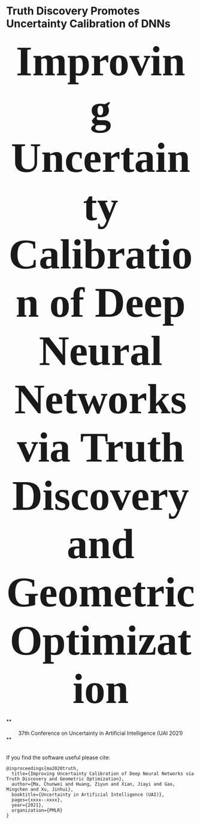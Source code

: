 # Truth Discovery Promotes Uncertainty Calibration of DNNs

<div align="center">
  <span style="font-family:Papyrus; font-weight:bold; font-size:8em;">Improving Uncertainty Calibration of Deep Neural Networks via Truth Discovery and Geometric Optimization</span>
</div>

**
<div align="center">
  37th Conference on Uncertainty in Artificial Intelligence (UAI 2021)
</div>
**

<br />
<br />

If you find the software useful please cite:

```
@inproceedings{ma2020truth,
  title={Improving Uncertainty Calibration of Deep Neural Networks via Truth Discovery and Geometric Optimization},
  author={Ma, Chunwei and Huang, Ziyun and Xian, Jiayi and Gao, Mingchen and Xu, Jinhui},
  booktitle={Uncertainty in Artificial Intelligence (UAI)},
  pages={xxxx--xxxx},
  year={2021},
  organization={PMLR}
}
```
